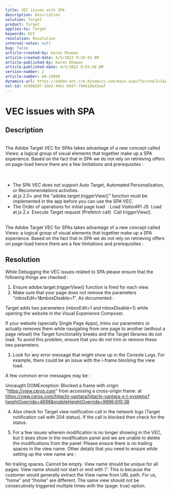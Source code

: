```yaml
---
title: VEC issues with SPA
description: Description
solution: Target
product: Target
applies-to: Target
keywords: KCS
resolution: Resolution
internal-notes: null
bug: false
article-created-by: Karan Dhawan
article-created-date: 4/5/2022 9:50:43 AM
article-published-by: Karan Dhawan
article-published-date: 4/5/2022 9:55:48 AM
version-number: 2
article-number: KA-18998
dynamics-url: https://adobe-ent.crm.dynamics.com/main.aspx?forceUCI=1&pagetype=entityrecord&etn=knowledgearticle&id=825963d6-c5b4-ec11-983f-000d3a5d0d73
exl-id: a5d08107-3de2-445c-b047-f9661dbd3aef
---
```

# VEC issues with SPA

## Description

<br>The Adobe Target VEC for SPAs takes advantage of a new concept called Views: a logical group of visual elements that together make up a SPA experience. Based on the fact that in SPA we do not rely on retrieving offers on page-load hence there are a few limitations and prerequisites :
<br> <br><br>
- The SPA VEC does not support Auto Target, Automated Personalization, or Recommendations activities.
- at.js 2.0+ and the "adobe.target.triggerView()" function must be implemented in the app before you can use the SPA VEC.
- The Order of operations for initial page load  : Load VisitorAPI JS  Load at.js 2.x  Execute Target request (Prefetch call)  Call triggerView().


<br>The Adobe Target VEC for SPAs takes advantage of a new concept called Views: a logical group of visual elements that together make up a SPA experience. Based on the fact that in SPA we do not rely on retrieving offers on page-load hence there are a few limitations and prerequisites :<br>

## Resolution


While Debugging the VEC issues related to SPA please ensure that the following things are checked : 
 1. Ensure adobe.target.triggerView() function is fired for each view.
 2. Make sure that your page does not remove the parameters "mboxEdit=1&mboxDisable=1". As documented :

 Target adds two parameters (mboxEdit=1 and mboxDisable=1) while opening the website in the Visual Experience Composer.

 If your website (specially Single Page Apps), trims our parameters or actually removes them while navigating from one page to another (without a page reload) the Target functionality breaks and the Target libraries do not load.
 To avoid this problem, ensure that you do not trim or remove these two parameters.

 3. Look for any error message that might show up in the Console Logs. For example, there could be an issue with the i-frame blocking the view load.

 A few common error messages may be : 

 Uncaught DOMException: Blocked a frame with origin "https://view.ceros.com" from accessing a cross-origin frame.
 at https://view.ceros.com/hitachi-vantara/hitachi-vantara-x-t-systems?heightOverride=4696&mobileHeightOverride=9696:610:38

 4. Also check for Target view notification call in the network logs (Target notification call with 204 status). If the call is blocked then check for the status.

 5. For a few issues wherein modification is no longer showing in the VEC, but it does show in the modification panel and we are unable to delete the modifications from the panel: Please ensure there is no trailing spaces in the view name. Other details that you need to ensure while setting up the view name are : 

 No trailing spaces.
 Cannot be empty.
 View name should be unique for all pages.
 View name should not start or end with ‘/’. This is because the customer would generally extract the View name from URL path. For us, “home” and “/home” are different.
 The same view should not be consecutively triggered multiple times with the {page: true} option.

